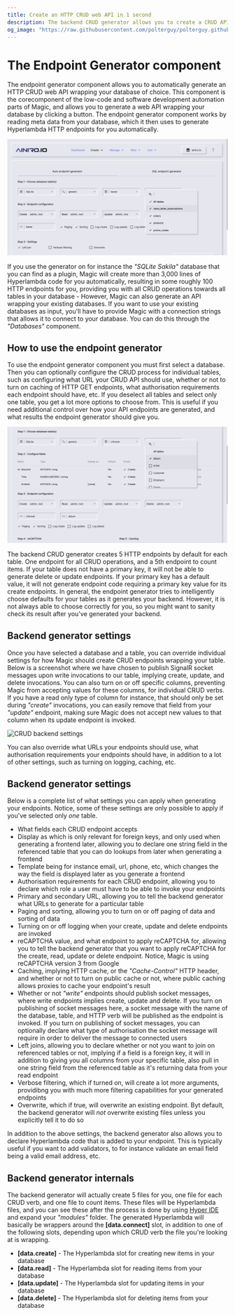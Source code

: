 ```yaml
---
title: Create an HTTP CRUD web API in 1 second
description: The backend CRUD generator allows you to create a CRUD API wrapping your database in seconds. Magic will read meta data from your database, and automatically create all required code for you.
og_image: "https://raw.githubusercontent.com/polterguy/polterguy.github.io/master/images/backend-crud.jpg"
---
```


# The Endpoint Generator component

The endpoint generator component allows you to automatically generate an HTTP CRUD web API wrapping your database
of choice. This component is the corecomponent of the low-code and software development automation parts of Magic,
and allows you to generate a web API wrapping your database by clicking a button. The endpoint generator component
works by reading meta data from your database, which it then uses to generate Hyperlambda HTTP endpoints for you
automatically.

![Backend CRUD generator](https://raw.githubusercontent.com/polterguy/polterguy.github.io/master/images/backend-crud.jpg)

If you use the generator on for instance the _"SQLite Sakila"_ database that you can find as a plugin,
Magic will create more than 3,000 lines of Hyperlambda code for you automatically, resulting in some
roughly 100 HTTP endpoints for you, providing you with all CRUD operations towards all
tables in your database - However, Magic can also generate an API wrapping your existing databases. If you
want to use your existing databases as input, you'll have to provide Magic with a connection strings
that allows it to connect to your database. You can do this through the _"Databases"_ component.

## How to use the endpoint generator

To use the endpoint generator component you must first select a database. Then you can optionally configure the
CRUD process for individual tables, such as configuring what URL your CRUD API should use, whether or
not to turn on caching of HTTP GET endpoints, what authorisation requirements each endpoint should have,
etc. If you deselect all tables and select only one table, you get a lot more options
to choose from. This is useful if you need additional control over how your API endpoints are generated,
and what results the endpoint generator should give you.

![Configuring CRUD endpoints](https://raw.githubusercontent.com/polterguy/polterguy.github.io/master/images/configuring-crud.jpg)

The backend CRUD generator creates 5 HTTP endpoints by default for each table. One endpoint
for all CRUD operations, and a 5th endpoint to count items. If your table does not have a primary key,
it will not be able to generate delete or update endpoints. If your primary key has a default value,
it will not generate endpoint code requiring a primary key value for its create endpoints. In general,
the endpoint generator tries to intelligently choose defaults for your tables as it generates your backend.
However, it is not always able to choose correctly for you, so you might want to sanity check its result
after you've generated your backend.

## Backend generator settings

Once you have selected a database and a table, you can override individual settings for how Magic should
create CRUD endpoints wrapping your table. Below is a screenshot where we have chosen to publish SignalR socket
messages upon write invocations to our table, implying create, update, and delete invocations. You can also turn
on or off specific columns, preventing Magic from accepting values for these columns, for individual CRUD verbs.
If you have a read only type of column for instance, that should only be set during _"create"_ invocations, you
can easily remove that field from your _"update"_ endpoint, making sure Magic does not accept new values to that
column when its update endpoint is invoked.

![CRUD backend settings](https://raw.githubusercontent.com/polterguy/polterguy.github.io/master/images/crud-settings.jpg)

You can also override what URLs your endpoints should use, what authorisation requirements
your endpoints should have, in addition to a lot of other settings, such as turning on logging, caching, etc.

## Backend generator settings

Below is a complete list of what settings you can apply when generating your endpoints. Notice, some of these
settings are only possible to apply if you've selected only _one_ table.

* What fields each CRUD endpoint accepts
* Display as which is only relevant for foreign keys, and only used when generating a frontend later, allowing you to declare one string field in the referenced table that you can do lookups from later when generating a frontend
* Template being for instance email, url, phone, etc, which changes the way the field is displayed later as you generate a frontend
* Authorisation requirements for each CRUD endpoint, allowing you to declare which role a user must have to be able to invoke your endpoints
* Primary and secondary URL, allowing you to tell the backend generator what URLs to generate for a particular table
* Paging and sorting, allowing you to turn on or off paging of data and sorting of data
* Turning on or off logging when your create, update and delete endpoints are invoked
* reCAPTCHA value, and what endpoint to apply reCAPTCHA for, allowing you to tell the backend generator that you want to apply reCAPTCHA for the create, read, update or delete endpoint. Notice, Magic is using reCAPTCHA version 3 from Google
* Caching, implying HTTP cache, or the _"Cache-Control"_ HTTP header, and whether or not to turn on public cache or not, where public caching allows proxies to cache your endpoint's result
* Whether or not _"write"_ endpoints should publish socket messages, where write endpoints implies create, update and delete. If you turn on publishing of socket messages here, a socket message with the name of the database, table, and HTTP verb will be published as the endpoint is invoked. If you turn on publishing of socket messages, you can optionally declare what type of authorisation the socket message will require in order to deliver the message to connected users
* Left joins, allowing you to declare whether or not you want to join on referenced tables or not, implying if a field is a foreign key, it will in addition to giving you all columns from your specific table, also pull in one string field from the referenced table as it's returning data from your read endpoint
* Verbose filtering, which if turned on, will create a lot more arguments, providibng you with much more filtering capabilities for your generated endpoints
* Overwrite, which if true, will overwrite an existing endpoint. Byt default, the backend generator will _not_ overwrite existing files unless you explicitly tell it to do so

In addition to the above settings, the backend generator also allows you to declare Hyperlambda code that is added to
your endpoint. This is typically useful if you want to add validators, to for instance validate an email field being a
valid email address, etc.

## Backend generator internals

The backend generator will actually create 5 files for you, one file for each CRUD verb, and one file to count items.
These files will be Hyperlambda files, and you can see these after the process is done by
using [Hyper IDE](/documentation/magic/components/hyper-ide) and expand your _"modules"_ folder. The generated Hyperlambda
will basically be wrappers around the **[data.connect]** slot, in addition to one of the following slots, depending
upon which CRUD verb the file you're looking at is wrapping.

* __[data.create]__ - The Hyperlambda slot for creating new items in your database
* __[data.read]__ - The Hyperlambda slot for reading items from your database
* __[data.update]__ - The Hyperlambda slot for updating items in your database
* __[data.delete]__ - The Hyperlambda slot for deleting items from your database
